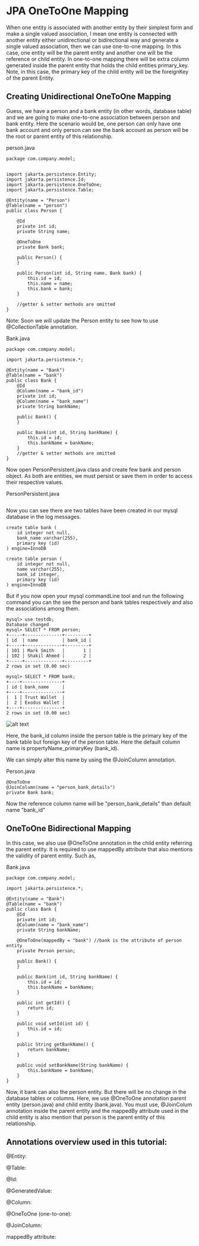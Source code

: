 # JPA OneToOne Mapping

When one entity is associated with another entity by their simplest form and make a single valued association, I mean one entity is connected with another entity either unidirectional or bidirectional way and generate a single valued association, then we can use one-to-one mapping. In this case, one entity will be the parent entity and another one will be the reference or child entity. In one-to-one mapping there will be extra column generated inside the parent entity that holds the child entities primary_key. Note, in this case, the primary key of the child entity will be the foreignKey of the parent Entity.

## Creating Unidirectional OneToOne Mapping

Guess, we have a person and a bank entity (in other words, database table) and we are going to make one-to-one association between person and bank entity. Here the scenario would be, one person can only have one bank account and only person can see the bank account as person will be the root or parent entity of this relationship.


person.java

```
package com.company.model;


import jakarta.persistence.Entity;
import jakarta.persistence.Id;
import jakarta.persistence.OneToOne;
import jakarta.persistence.Table;

@Entity(name = "Person")
@Table(name = "person")
public class Person {

    @Id
    private int id;
    private String name;

    @OneToOne
    private Bank bank;

    public Person() {
    }

    public Person(int id, String name, Bank bank) {
        this.id = id;
        this.name = name;
        this.bank = bank;
    }

    //getter & setter methods are omitted
}
```

Note: Soon we will update the Person entity to see how to use @CollectionTable annotation.

Bank.java

```
package com.company.model;

import jakarta.persistence.*;

@Entity(name = "Bank")
@Table(name = "bank")
public class Bank {
    @Id
    @Column(name = "bank_id")
    private int id;
    @Column(name = "bank_name")
    private String bankName;

    public Bank() {
    }

    public Bank(int id, String bankName) {
        this.id = id;
        this.bankName = bankName;
    }
    //getter & setter methods are omitted
}
```

Now open PersonPersistent.java class and create few bank and person object. As both are entities, we must persist or save them in order to access their respective values.

PersonPersistent.java

```

```

Now you can see there are two tables have been created in our mysql database in the log messages.

```
create table bank (
    id integer not null,
    bank_name varchar(255),
    primary key (id)
) engine=InnoDB

create table person (
    id integer not null,
    name varchar(255),
    bank_id integer,
    primary key (id)
) engine=InnoDB
```

But if you now open your mysql commandLine tool and run the following command you can the see the person and bank tables respectively and also the associations among them.

```
mysql> use testdb;
Database changed
mysql> SELECT * FROM person;
+-----+--------------+---------+
| id  | name         | bank_id |
+-----+--------------+---------+
| 101 | Mark Smith   |       1 |
| 102 | Shakil Ahmed |       2 |
+-----+--------------+---------+
2 rows in set (0.00 sec)

mysql> SELECT * FROM bank;
+----+---------------+
| id | bank_name     |
+----+---------------+
|  1 | Trust Wallet  |
|  2 | Exodus Wallet |
+----+---------------+
2 rows in set (0.00 sec)
```

![alt text](image.png)

Here, the bank_id column inside the person table is the primary key of the bank table but foreign key of the person table. Here the default column name is propertyName_primaryKey (bank_id).

We can simply alter this name by using the @JoinColumn annotation. 

Person.java

```
@OneToOne
@JoinColumn(name = "person_bank_details")
private Bank bank;
```
Now the reference column name will be "person_bank_details" than default name "bank_id" 


## OneToOne Bidirectional Mapping

In this case, we also use @OneToOne annotation in the child entity referring the parent entity. It is required to use mappedBy attribute that also mentions the validity of parent entity. Such as,

Bank.java

```
package com.company.model;

import jakarta.persistence.*;

@Entity(name = "Bank")
@Table(name = "bank")
public class Bank {
    @Id
    private int id;
    @Column(name = "bank_name")
    private String bankName;

    @OneToOne(mappedBy = "bank") //bank is the attribute of person entity
    private Person person;

    public Bank() {
    }

    public Bank(int id, String bankName) {
        this.id = id;
        this.bankName = bankName;
    }

    public int getId() {
        return id;
    }

    public void setId(int id) {
        this.id = id;
    }

    public String getBankName() {
        return bankName;
    }

    public void setBankName(String bankName) {
        this.bankName = bankName;
    }
}
```

Now, it bank can also the person entity. But there will be no change in the database tables or columns. Here, we use @OneToOne annotation parent entity (person.java) and child entity (bank.java). You must use, @JoinColum annotation inside the parent entity and the mappedBy attribute used in the child entity is also mention that person is the parent entity of this relationship.

## Annotations overview used in this tutorial:

@Entity:

@Table: 

@Id:

@GeneratedValue:

@Column:

@OneToOne (one-to-one):

@JoinColumn:

mappedBy attribute: 


